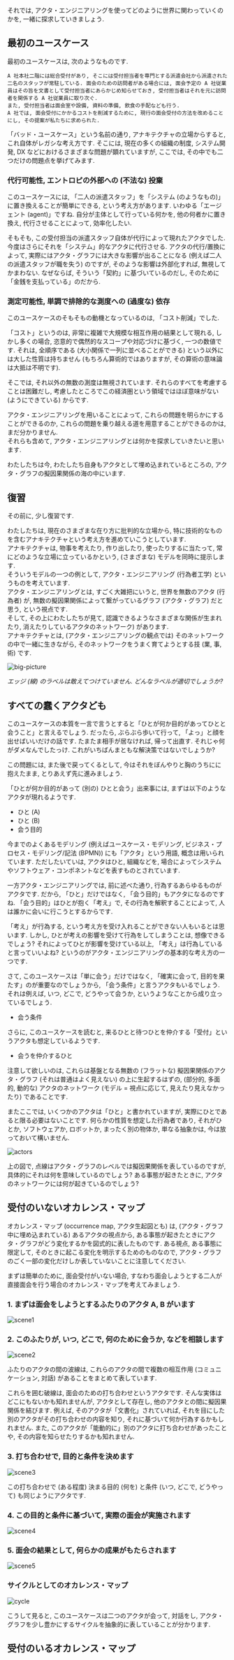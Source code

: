 それでは, アクタ・エンジニアリングを使ってどのように世界に関わっていくのかを, 一緒に探求していきましょう.

## 最初のユースケース

最初のユースケースは, 次のようなものです.

```text
A 社本社二階には総合受付があり, そこには受付担当者を専門とする派遣会社から派遣された二名のスタッフが常駐している. 面会のための訪問者がある場合には, 面会予定の A 社従業員はその旨を文書として受付担当者にあらかじめ知らせておき, 受付担当者はそれを元に訪問者を関係する A 社従業員に取り次ぐ.
また, 受付担当者は面会室や設備, 資料の準備, 飲食の手配なども行う.
A 社では, 面会受付にかかるコストを削減するために, 現行の面会受付の方法を改めることにし, その提案が私たちに求められた.
```

「バッド・ユースケース」という名前の通り, アナキテクチャの立場からすると, これ自体がレガシな考え方です. そこには, 現在の多くの組織の制度, システム開発, DX などにおけるさまざまな問題が顕れていますが, ここでは, その中でも二つだけの問題点を挙げてみます.

### 代行可能性, エントロピの外部への (不法な) 投棄

このユースケースには, 「二人の派遣スタッフ」を「システム (のようなもの)」に置き換えることが簡単にできる, という考え方があります. いわゆる「エージェント (agent)」ですね. 自分が主体として行っている何かを, 他の何者かに置き換え, 代行させることによって, 効率化したい.

そもそも, この受付担当の派遣スタッフ自体が代行によって現れたアクタでした. 今度はさらにそれを「システム」的なアクタに代行させる. アクタの代行/置換によって, 実際にはアクタ・グラフには大きな影響が出ることになる (例えば二人の派遣スタッフが職を失う) のですが, そのような影響は外部化すれば, 無視してかまわない. なぜならば, そういう「契約」に基づいているのだし, そのために「金銭を支払っている」のだから.

### 測定可能性, 単調で排除的な測度への (過度な) 依存

このユースケースのそもそもの動機となっているのは, 「コスト削減」でした.

「コスト」というのは, 非常に複雑で大規模な相互作用の結果として現れる, しかし多くの場合, 恣意的で偶然的なスコープや対応づけに基づく, 一つの数値です. それは, 全順序である (大小関係で一列に並べることができる) という以外には大した性質は持ちません (もちろん算術的ではありますが, その算術の意味論は大抵は不明です).

そこでは, それ以外の無数の測度は無視されています. それらのすべてを考慮することは困難だし, 考慮したところでこの経済圏という領域ではほぼ意味がない (ようにできている) からです.

アクタ・エンジニアリングを用いることによって, これらの問題を明らかにすることができるのか, これらの問題を乗り越える道を用意することができるのかは, まだ分かりません.<br>
それらも含めて, アクタ・エンジニアリングとは何かを探求していきたいと思います.

わたしたちは今, わたしたち自身もアクタとして埋め込まれているところの, アクタ・グラフの擬因果関係の海の中にいます.

## 復習

その前に, 少し復習です.

わたしたちは, 現在のさまざまな在り方に批判的な立場から, 特に技術的なものを含むアナキテクチャという考え方を進めていこうとしています.<br>
アナキテクチャは, 物事を考えたり, 作り出したり, 使ったりするに当たって, 常にどのような立場に立っているかという, (さまざまな) モデルを同時に提示します.<br>
そういうモデルの一つの例として, アクタ・エンジニアリング (行為者工学) というものを考えています.<br>
アクタ・エンジニアリングとは, すごく大雑把にいうと, 世界を無数のアクタ (行為者) が, 無数の擬因果関係によって繋がっているグラフ (アクタ・グラフ) だと思う, という視点です.<br>
そして, その上にわたしたちが見て, 認識できるようなさまざまな関係が生まれたり, 消えたりしているアクタのネットワーク) があります.<br>
アナキテクチャとは, (アクタ・エンジニアリングの観点では) そのネットワークの中で一緒に生きながら, そのネットワークをうまく育てようとする技 (業, 事, 術) です.

![big-picture](アクタ・エンジニアリング.figs/fig4-1.png)

_エッジ (線) のラベルは敢えてつけていません. どんなラベルが適切でしょうか?_

## すべての蠢くアクタども

このユースケースの本質を一言で言うとすると「ひとが何か目的があってひとと会うこと」と言えるでしょう. だったら, ぶらぶら歩いて行って, 「よっ」と顔を出せばいいだけの話です. たまたま相手が居なければ, 帰って出直す. それじゃ何がダメなんでしたっけ. これがいちばんまともな解決策ではないでしょうか?

この問題には, また後で戻ってくるとして, 今はそれをぼんやりと胸のうちにに抱えたまま, とりあえず先に進みましょう.

「ひとが何か目的があって (別の) ひとと会う」出来事には, まずは以下のようなアクタが現れるようです.

- ひと (A)
- ひと (B)
- 会う目的

今までのよくあるモデリング (例えばユースケース・モデリング, ビジネス・プロセス・モデリング/記法 (BPMN)) にも「アクタ」という用語, 概念は用いられています. ただしたいていは, アクタはひと, 組織などを, 場合によってシステムやソフトウェア・コンポネントなどを表すものとされています.

一方アクタ・エンジニアリングでは, 前に述べた通り, 行為するあらゆるものがアクタです. だから, 「ひと」だけではなく, 「会う目的」もアクタになるのですね. 「会う目的」はひとが抱く「考え」で, その行為を解釈することによって, 人は誰かに会いに行こうとするからです.

「考え」が行為する, という考え方を受け入れることができない人もいるとは思います. しかし, ひとが考えの影響を受けて行為をしてしまうことは, 想像できるでしょう? それによってひとが影響を受けている以上, 「考え」は行為していると言っていいよね? というのがアクタ・エンジニアリングの基本的な考え方の一つです.

さて, このユースケースは「単に会う」だけではなく, 「確実に会って, 目的を果たす」のが重要なのでしょうから, 「会う条件」と言うアクタもいるでしょう. それは例えば, いつ, どこで, どうやって会うか, というようなことから成り立っているでしょう.

- 会う条件

さらに, このユースケースを読むと, 来るひとと待つひとを仲介する「受付」というアクタも想定しているようです.

- 会うを仲介するひと

注意して欲しいのは, これらは基盤となる無数の (フラットな) 擬因果関係のアクタ・グラフ (それは普通はよく見えない) の上に生起するはずの, (部分的, 多面的, 動的な) アクタのネットワーク (モデル = 視点に応じて, 見えたり見えなかったり) であることです.

またここでは, いくつかのアクタは「ひと」と書かれていますが, 実際にひとであると限る必要はないことです. 何らかの性質を想定した行為者であり, それがひとか, ソフトウェアか, ロボットか, まったく別の物体か, 単なる抽象かは, 今は放っておいて構いません.

![actors](アクタ・エンジニアリング.figs/fig4-2.png)

上の図で, 点線はアクタ・グラフのレベルでは擬因果関係を表しているのですが, 具体的にそれは何を意味しているのでしょう? ある事態が起きたときに, アクタのネットワークには何が起きているのでしょう?

## 受付のいないオカレンス・マップ

オカレンス・マップ (occurrence map, アクタ生起図とも) は, (アクタ・グラフ中に埋め込まれている) あるアクタの視点から, ある事態が起きたときにアクタ・グラフがどう変化するかを図式的に表したものです. ある視点, ある事態に限定して, そのときに起こる変化を明示するためのものなので, アクタ・グラフのごく一部の変化だけしか表していないことに注意してください.

まずは簡単のために, 面会受付がいない場合, すなわち面会しようとする二人が直接面会を行う場合のオカレンス・マップを考えてみましょう.

### 1. まずは面会をしようとするふたりのアクタ A, B がいます 

![scene1](アクタ・エンジニアリング.figs/fig5-1.png)

### 2. このふたりが, いつ, どこで, 何のために会うか, などを相談します

![scene2](アクタ・エンジニアリング.figs/fig5-2.png)

ふたりのアクタの間の波線は, これらのアクタの間で複数の相互作用 (コミュニケーション, 対話) があることをまとめて表しています.

これらを囲む破線は, 面会のための打ち合わせというアクタです. そんな実体はどこにもないかも知れませんが, アクタとして存在し, 他のアクタとの間に擬因果関係を結びます. 例えば, そのアクタが「文書化」されていれば, それを目にした別のアクタがその打ち合わせの内容を知り, それに基づいて何か行為するかもしれません. また, このアクタが「能動的に」別のアクタに打ち合わせがあったことや, その内容を知らせたりするかも知れません.

### 3. 打ち合わせで, 目的と条件を決めます

![scene3](アクタ・エンジニアリング.figs/fig5-3.png)

この打ち合わせで (ある程度) 決まる目的 (何を) と条件 (いつ, どこで, どうやって) も同じようにアクタです.

### 4. この目的と条件に基づいて, 実際の面会が実施されます

![scene4](アクタ・エンジニアリング.figs/fig5-4.png)

### 5. 面会の結果として, 何らかの成果がもたらされます

![scene5](アクタ・エンジニアリング.figs/fig5-5.png)

### サイクルとしてのオカレンス・マップ

![cycle](アクタ・エンジニアリング.figs/fig5-6.png)

こうして見ると, このユースケースは二つのアクタが会って, 対話をし, アクタ・グラフを少し豊かにするサイクルを抽象的に表していることが分かります.

## 受付のいるオカレンス・マップ

